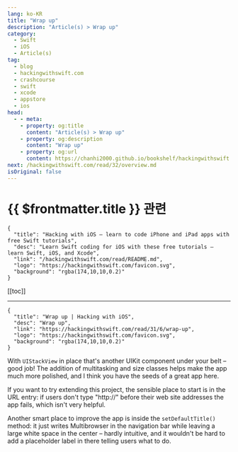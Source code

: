 ```yaml
---
lang: ko-KR
title: "Wrap up"
description: "Article(s) > Wrap up"
category:
  - Swift
  - iOS
  - Article(s)
tag: 
  - blog
  - hackingwithswift.com
  - crashcourse
  - swift
  - xcode
  - appstore
  - ios  
head:
  - - meta:
    - property: og:title
      content: "Article(s) > Wrap up"
    - property: og:description
      content: "Wrap up"
    - property: og:url
      content: https://chanhi2000.github.io/bookshelf/hackingwithswift.com/read/31/06-wrap-up.html
next: /hackingwithswift.com/read/32/overview.md
isOriginal: false
---
```


# {{ $frontmatter.title }} 관련

```component VPCard
{
  "title": "Hacking with iOS – learn to code iPhone and iPad apps with free Swift tutorials",
  "desc": "Learn Swift coding for iOS with these free tutorials – learn Swift, iOS, and Xcode",
  "link": "/hackingwithswift.com/read/README.md",
  "logo": "https://hackingwithswift.com/favicon.svg",
  "background": "rgba(174,10,10,0.2)"
}
```

[[toc]]

---

```component VPCard
{
  "title": "Wrap up | Hacking with iOS",
  "desc": "Wrap up",
  "link": "https://hackingwithswift.com/read/31/6/wrap-up",
  "logo": "https://hackingwithswift.com/favicon.svg",
  "background": "rgba(174,10,10,0.2)"
}
```

With `UIStackView` in place that's another UIKit component under your belt – good job! The addition of multitasking and size classes helps make the app much more polished, and I think you have the seeds of a great app here.

If you want to try extending this project, the sensible place to start is in the URL entry: if users don't type "http://" before their web site addresses the app fails, which isn't very helpful.

Another smart place to improve the app is inside the `setDefaultTitle()` method: it just writes Multibrowser in the navigation bar while leaving a large white space in the center – hardly intuitive, and it wouldn't be hard to add a placeholder label in there telling users what to do.

